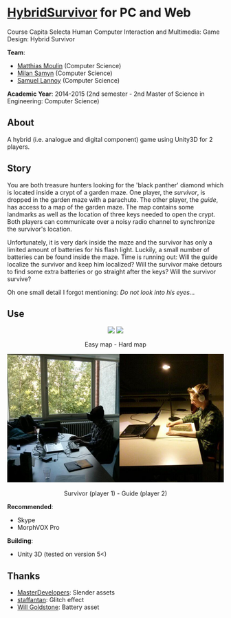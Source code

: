 # [HybridSurvivor](https://github.com/matt77hias/HybridSurvivor) for PC and Web

Course Capita Selecta Human Computer Interaction and Multimedia: Game Design: Hybrid Survivor

**Team**:
* [Matthias Moulin](https://github.com/matt77hias) (Computer Science)
* [Milan Samyn](https://github.com/MilanSamyn) (Computer Science)
* [Samuel Lannoy](https://github.com/SamuelLannoy) (Computer Science)

**Academic Year**: 2014-2015 (2nd semester - 2nd Master of Science in Engineering: Computer Science)

## About
A hybrid (i.e. analogue and digital component) game using Unity3D for 2 players.

## Story
You are both treasure hunters looking for the 'black panther' diamond which is located inside a crypt of a garden maze. One player, the *survivor*, is dropped in the garden maze with a parachute. The other player, the *guide*, has access to a map of the garden maze. The map contains some landmarks as well as the location of three keys needed to open the crypt. Both players can communicate over a noisy radio channel to synchronize the survivor's location. 

Unfortunately, it is very dark inside the maze and the survivor has only a limited amount of batteries for his flash light. Luckily, a small number of batteries can be found inside the maze. Time is running out: Will the guide localize the survivor and keep him localized? Will the survivor make detours to find some extra batteries or go straight after the keys? Will the survivor survive? 

Oh one small detail I forgot mentioning: *Do not look into his eyes...*

## Use
<p align="center">
<img src="res/Mazes/Hybrid%20Survivor_Easy.jpg" width="430">
<img src="res/Mazes/Hybrid%20Survivor_Pro.jpg" width="430">
</p>
<p align="center">Easy map - Hard map</p>

<p align="center">
<img src="res/Story/Example.png" >
</p>
<p align="center">Survivor (player 1) - Guide (player 2)</p>

**Recommended**:
* Skype
* MorphVOX Pro

**Building**:
* Unity 3D (tested on version 5<)

## Thanks
* [MasterDevelopers](http://masterdevelopers.altervista.org/): Slender assets
* [staffantan](https://github.com/staffantan/unityglitch): Glitch effect
* [Will Goldstone](http://unitybook.net/): Battery asset
